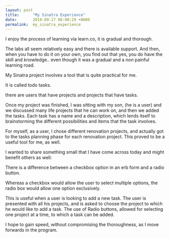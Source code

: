 ```yaml
---
layout: post
title:      "My Sinatra Experience"
date:       2018-09-17 08:00:29 +0000
permalink:  my_sinatra_experience
---
```



I enjoy the process of learning via learn.co, it is gradual and thorough.

The labs all seem relatively easy and there is available support. And then, when you have to do it on your own, you find out that yes, you do have the skill and knowledge.. even though it was a gradual and a non painful learning road.

My Sinatra project involves a tool that is quite practical for me.

It is called todo tasks.

there are users that have projects and projects that have tasks.

Once my project was finished, I was sitting with my son, (he is a user) and we discussed many life projects that he can work on, and then we added the tasks. Each task has a name and a description, which lends itself to brainstorming the different possibilities and items that the task involves.

For myself, as a user, I chose different renovation projects, and actually got to the tasks planning phase for each renovation project.
This proved to be a useful tool for me, as well.

I wanted to share something small that I have come across today and might benefit others as well:

There is a difference between a checkbox option in an erb form and a radio button.

Whereas a checkbox would allow the user to select multiple options, the radio box would allow one option exclusively.

This  is useful when a user is  looking to add a new task. The user is presented with all his projects, and is asked to choose the project to which he would like to add a task. The use of Radio buttons, allowed for selecting one project at a time, to which a task can be added.

I hope to gain speed, without compromising the thoroughness, as I move forwards  in the program.



